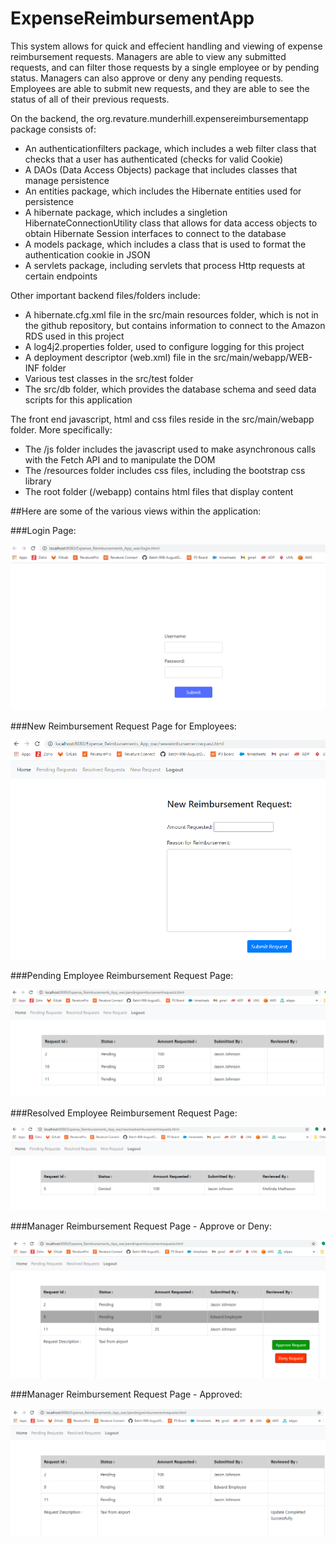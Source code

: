 # ExpenseReimbursementApp

This system allows for quick and effecient handling and viewing of expense reimbursement requests. Managers are able to view any submitted requests, and can filter those requests by a single employee or by pending status. Managers can also approve or deny any pending requests. Employees are able to submit new requests, and they are able to see the status of all of their previous requests.

On the backend, the org.revature.munderhill.expensereimbursementapp package consists of:
- An authenticationfilters package, which includes a web filter class that checks that a user has authenticated (checks for valid Cookie)
- A DAOs (Data Access Objects) package that includes classes that manage persistence
- An entities package, which includes the Hibernate entities used for persistence
- A hibernate package, which includes a singletion HibernateConnectionUtility class that allows for data access objects to obtain Hibernate Session interfaces to connect to the database
- A models package, which includes a class that is used to format the authentication cookie in JSON
- A servlets package, including servlets that process Http requests at certain endpoints

Other important backend files/folders include:
- A hibernate.cfg.xml file in the src/main resources folder, which is not in the github repository, but contains information to connect to the Amazon RDS used in this project
- A log4j2.properties folder, used to configure logging for this project
- A deployment descriptor (web.xml) file in the src/main/webapp/WEB-INF folder
- Various test classes in the src/test folder
- The src/db folder, which provides the database schema and seed data scripts for this application

The front end javascript, html and css files reside in the src/main/webapp folder. More specifically:
- The /js folder includes the javascript used to make asynchronous calls with the Fetch API and to manipulate the DOM
- The /resources folder includes css files, including the bootstrap css library
- The root folder (/webapp) contains html files that display content

##Here are some of the various views within the application:

###Login Page:

![alt text](https://github.com/UNDERHMA/ExpenseReimbursementApp/blob/main/images/login.PNG)

###New Reimbursement Request Page for Employees:

![alt text](https://github.com/UNDERHMA/ExpenseReimbursementApp/blob/main/images/New%20Reimbursement%20Request.PNG)

###Pending Employee Reimbursement Request Page:

![alt text](https://github.com/UNDERHMA/ExpenseReimbursementApp/blob/main/images/Employee%20Reimbursement%20Requests.PNG)

###Resolved Employee Reimbursement Request Page:

![alt text](https://github.com/UNDERHMA/ExpenseReimbursementApp/blob/main/images/Resolved%20Employee%20Reimbursement%20Requests.PNG)

###Manager Reimbursement Request Page - Approve or Deny:

![alt text](https://github.com/UNDERHMA/ExpenseReimbursementApp/blob/main/images/Manager%20Requests%20View%2C%20Approve%20or%20Deny.PNG)

###Manager Reimbursement Request Page - Approved:

![alt text](https://github.com/UNDERHMA/ExpenseReimbursementApp/blob/main/images/Manager%20Requests%20View%2C%20After%20Approved.PNG)
